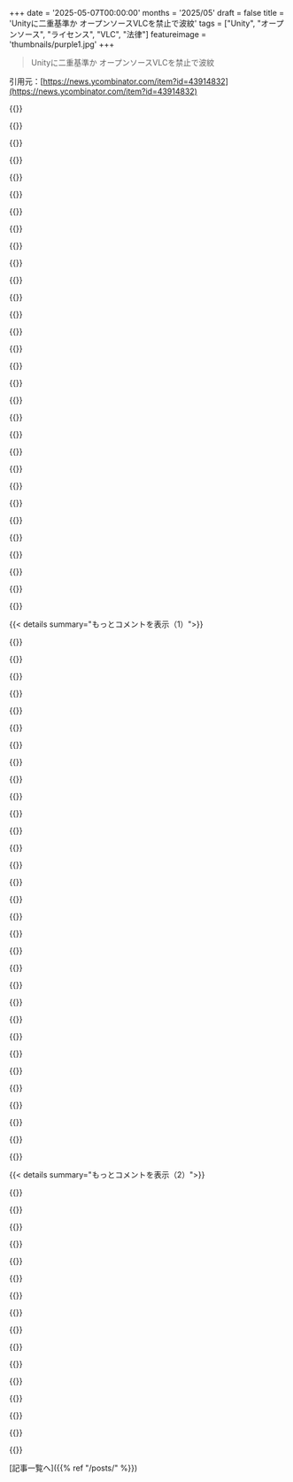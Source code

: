 +++
date = '2025-05-07T00:00:00'
months = '2025/05'
draft = false
title = 'Unityに二重基準か オープンソースVLCを禁止で波紋'
tags = ["Unity", "オープンソース", "ライセンス", "VLC", "法律"]
featureimage = 'thumbnails/purple1.jpg'
+++

> Unityに二重基準か オープンソースVLCを禁止で波紋

引用元：[https://news.ycombinator.com/item?id=43914832](https://news.ycombinator.com/item?id=43914832)




{{<matomeQuote body="たぶん法務チームが誤解して契約に入れちゃったんだろ。Unity自体もアセットもLGPL使ってるのにね。GPLとLGPLは全然違うんだよ。LGPLは条件満たせばプロプライエタリなアプリでも使えるように設計されてる。特にユーザーがライブラリを別に修正できる場合ね。でもGPLはもっと厳しくて，使ったら全体のソース公開が必要になる。" userName="jdlyga" createdAt="2025/05/07 13:05:53" color="#ff5733">}}




{{<matomeQuote body="＞LGPLはソース公開不要で使える<br>そんな単純じゃないよ。LGPLはユーザーがライブラリを修正・再ビルドしてアプリに再統合できる必要があるんだ。開発者はそれを”可能”にしないと。これが解釈の余地ありまくりで，弁護士や企業に嫌われる理由だよ。GPLより分かりにくいんだ。" userName="jsiepkes" createdAt="2025/05/07 14:22:20" color="#785bff">}}




{{<matomeQuote body="＞＞LGPLは…特にユーザーがそのLGPLライブラリをアプリとは別に修正したり置き換えたりできる形で使う場合ね。<br>それ，ライブラリが動的リンクされてる場合の話だよね。今回そうなのかはちょっと分からないけど。" userName="phkahler" createdAt="2025/05/07 13:42:10" color="#785bff">}}




{{<matomeQuote body="Afaik，必ずしもそうじゃないよ。LGPLライブラリを修正して（API変更とかも），それをプロプライエタリなアプリで使うことだってできる。修正版ライブラリはLGPLのままだろうけど，一般の人にはほぼ役に立たないだろうし，残念ながら(L)GPLはソースコードをどう共有すべきか具体的に規定してないんだ。「リクエストくれたら修正ソースをメールするよ」って言うのでも完全に合法なんだよね。" userName="torginus" createdAt="2025/05/07 14:33:13" color="#ff33a1">}}




{{<matomeQuote body="UnityアプリがLGPLの条件（ユーザーが修正できる必要性とか）満たすように配布されてるか怪しいな。ストア経由の署名付きアプリとかだと難しそう。<br>弁護士じゃないけど，LGPLはGPLよりマシでも結構厳しいよね。ちゃんとやるには弁護士とかに相談して慎重にならないと。UnityがLGPL禁止するのも，アセット全部の法的レビューとか現実的じゃないからだろうし，理解できるよ。" userName="jmull" createdAt="2025/05/07 15:02:24" color="#ff33a1">}}




{{<matomeQuote body="そんなことないよ。これ見て→ https：//www.gnu.org/licenses/gpl-faq.en.html#LGPLStaticVsDyn" userName="jcelerier" createdAt="2025/05/07 13:43:41" color="">}}




{{<matomeQuote body="もしあなたのアプリケーションにLGPLコードが含まれてるなら，そのアプリケーションのユーザーとして，そのLGPLコードに変更を加えることができる必要があるんだ。つまり，アプリケーション全体のコードか，少なくともオブジェクトファイルと，変更したLGPLコードをあなたのアプリケーションに再リンクするためのインフラが必要になるってこと。" userName="em-bee" createdAt="2025/05/07 14:58:53" color="#38d3d3">}}




{{<matomeQuote body="＞少なくともオブジェクトファイルとインフラ…<br>この部分は正しいけど，そのインフラはユーザー側が自分で用意する必要があるって強調したいな。アプリケーションの配布者がそのインフラを提供する義務はないんだよ。" userName="Maxatar" createdAt="2025/05/07 15:24:51" color="">}}




{{<matomeQuote body="ソフトウェアライセンスの話って，いつも混乱するよね。なんで2025年にもなって，LGPLの詳細を誰もはっきり分かってないんだ？なんでこんな複雑で解釈の余地だらけなんだよ？<br>もっと分かりやすい新しいシステムが必要だよね。MITライセンスみたいに。GPLとか複雑なライセンスは，もっと良いものに置き換えられるべきだと思うな。" userName="thegrim33" createdAt="2025/05/07 20:22:09" color="">}}




{{<matomeQuote body="これが関連する部分だね：＞LGPLedライブラリに対して静的にリンクする場合，ユーザーがライブラリを修正してアプリケーションを再リンクする機会を持てるように，アプリケーションをオブジェクト（必ずしもソースではない）形式で提供する必要がある。<br>それで，これって簡単なの？これがどう機能するのかよく知らないんだけど，Unityが statically linked されたLGPLライブラリを含むUnityのバージョンを，簡単に再リンクできるように配布するって，そんなに簡単なことなのかな？" userName="Epa095" createdAt="2025/05/07 14:25:55" color="#785bff">}}




{{<matomeQuote body="＞俺はさ，例えばストア経由で配布されてて，署名が必要なプラットフォーム向けのアプリは，LGPLコンポーネント含められないと思ってたんだよね．だって，LGPLコンポーネントを修正できないでしょ．（もしかしたら，ソフトが自由にダウンロードできて，サイドローディングもそんなに難しくなければOKなのかも？？？分かんないけど．）俺の記憶が正しければだけど，それはLGPLv2とLGPLv3の違いなんだよねー．LGPLv3はGPLv3と同じ反tivoization条項があるけど，LGPLv2にはないの．だから，俺が理解する限り，LGPLv2でライセンスされてるライブラリを使う場合，ユーザーがライブラリを修正できない形でソフトを配布しても全然OKなんだよ．VLCはLGPLv2.1でライセンスされてて，これはtivoization条項の対象じゃないんだ．" userName="roblabla" createdAt="2025/05/07 15:35:21" color="#45d325">}}




{{<matomeQuote body="それ，どうかなー．アプリを再構築するのに必要なもの全部，もらえるんじゃないの？標準のコンパイラならいいけどさ．でも設定ファイルとか，リンクするための標準じゃないツールとか，例えばLGPLじゃない部分が社内独自の言語で非公開のコンパイラとかリンカーで書かれてたら，オブジェクトを再リンクするためのツールも提供する必要があるはずだよ．まあ，そういう状況になるのはすごくありえないけど，もしそうなったら，そういうツールも共有しないといけないんだよ．" userName="em-bee" createdAt="2025/05/07 17:15:56" color="#ff5733">}}




{{<matomeQuote body="うん，それは本当だね．非公開のコンパイラとかリンカーとかOSとか，何でもそうだけど…それら全部のソースコードを提供する必要があるんだ．" userName="Maxatar" createdAt="2025/05/07 17:45:30" color="">}}




{{<matomeQuote body="ソースコードじゃなくて，同じターゲットマシンで動くバイナリでしょ．" userName="em-bee" createdAt="2025/05/07 21:55:57" color="">}}




{{<matomeQuote body="＞署名が必要なアプリはLGPL含められないというけど，修正はできるよ．LGPL部分の変更だけ公開すればOKで，他のプロジェクトは大丈夫．プライベートキーとか署名ファイルは含めなくていいと思う．LGPLの狙いは，プロプライエタリ環境でもLIBREライブラリを使ってもらうことなんだ．GPL/LGPL FAQを読むと，意図がよくわかるよ．https://www.gnu.org/licenses/gpl-faq.html" userName="giancarlostoro" createdAt="2025/05/07 16:55:18" color="#45d325">}}




{{<matomeQuote body="ライセンスにはっきり書いてあるんだよ，ソースコードじゃないとダメって．バイナリじゃ足りないんだ．" userName="Maxatar" createdAt="2025/05/07 22:25:23" color="#ff5733">}}




{{<matomeQuote body="＞だから，俺が理解する限り，LGPLv2でライセンスされてるライブラリを使う場合，ユーザーがライブラリを修正できない形でソフトを配布しても全然OKなんだよ．法的にはそうかもしれないけど，その解釈はライセンスの意図に真っ向から対立してるんだよね．そういう観点から見ると，その抜け穴を使うのは間違いなく非倫理的だよ．" userName="voakbasda" createdAt="2025/05/07 15:43:19" color="#ff5c5c">}}




{{<matomeQuote body="最初にプロジェクトをビルドするのと同じくらい簡単だよ．アプリをビルドする時はいつでも，そのためのオブジェクトファイルも一緒にビルドされるんだ．エンドユーザーとして，そのオブジェクトファイルを取ってきて再リンクするのは確かに大変かもしれないけど，それは配布者がやらなきゃいけないことじゃないんだよね．配布者は，ビルドプロセスですでに生成される追加ファイルをいくつか提供すればいいだけだよ．" userName="Maxatar" createdAt="2025/05/07 15:20:34" color="">}}




{{<matomeQuote body="Unityみたいな規模とか複雑さだと完全に些細なこととは言わないけど，確実に可能だよ．" userName="voxic11" createdAt="2025/05/07 14:31:52" color="">}}




{{<matomeQuote body="厳密には動的リンクを要求してるわけじゃないけど，LGPLライブラリに静的リンクされてるアプリには追加の要件があるんだよ．＞LGPLライブラリに静的リンクする場合，ユーザーがライブラリを修正してアプリを再リンクできるように，アプリをオブジェクト形式（必ずしもソースコード形式ではない）でも提供する必要があるんだ．" userName="voxic11" createdAt="2025/05/07 14:30:39" color="#45d325">}}




{{<matomeQuote body="これ解釈次第？いや、DLL使えば簡単だよ．LGPLも共有ライブラリならOKって言ってるし．AndroidやXboxはややこしいだろうけど、普通のデスクトップなら楽勝じゃない？追記：これLGPLv3の話なんだ．だからあまり使われてないのかもね．" userName="nightpool" createdAt="2025/05/07 14:57:25" color="#ff33a1">}}




{{<matomeQuote body="もちろん、そういうビルドファイルはストリップされないから、リバースエンジニアリングされやすくなるってことだよね．それは配布側が望まないかもしれないけど．" userName="Sophira" createdAt="2025/05/07 18:03:43" color="">}}




{{<matomeQuote body="それって、あのanti-tivoization条項があるせいで、たいていのモバイルプラットフォームでLGPL3のソフトが使えなくなるってことじゃない？みんなライブラリの署名にこだわるからさ．" userName="Pxtl" createdAt="2025/05/07 16:17:36" color="#ff5733">}}




{{<matomeQuote body="GPが言ってるのは、ユーザーがLGPLのコンポーネントを改造版と置き換えられる必要があるっていうLGPLの要件のことだと思うよ．署名されたアプリのサブシステムを勝手に第三者のコードと置き換えられるようにするのは、複雑になるしセキュリティリスクもあるけど、LGPLの要件なんだよね．" userName="dwaite" createdAt="2025/05/07 20:42:45" color="">}}




{{<matomeQuote body="Unity本体がLGPL使ってるかは関係ないよ．問題はUnity Asset Storeで何が許されてるか．StoreにLGPLアセットは売れないって契約になってたみたいだね．Storeが独自ルール持つのは普通だし、リスク回避とか理由はある．でも、今もLGPL使ってる他のアセットに平等にルール適用してないのはもっと問題だよ．" userName="ack_complete" createdAt="2025/05/07 16:17:42" color="#ff5733">}}




{{<matomeQuote body="これは追加の要件じゃなくて、LGPLのコア要件をC言語での静的リンクの場合にどう適用するかの別の方法なんだ．そのコア要件ってのは、「エンドユーザーがアプリのLGPL部分をパッチしたり置き換えたりできる必要がある」ってことだよ．" userName="jcelerier" createdAt="2025/05/08 01:02:40" color="">}}




{{<matomeQuote body="こういう複雑なライセンス条項はアメリカの古い著作権法が原因だよ．あれが直るまで、こんな法的ハックが必要．何か意図がないなら、パブリックドメインとかUnlicenseみたいにシンプルな選択肢もあるけどね．" userName="dcow" createdAt="2025/05/07 21:22:09" color="">}}




{{<matomeQuote body="＞GPLとかいろんな複雑なライセンスは、もっと良いものにすべきって言うけど、じゃあ何？著作権法とか法律に詳しい人がやっても無理だったんじゃないかな。GPLとかLGPL、Afferoはソフトをオープンに保つ目的があるから、その目的を達成するライセンスをシンプルにするのは難しいと思うよ。" userName="kelnos" createdAt="2025/05/07 20:42:54" color="">}}




{{<matomeQuote body="Unityの弁護士たちは会社をぶっ壊し続けてるね。別に驚かないけど。俺Unityで働いてたことあるけど、技術的な成果はマジで誇りだったけど、それ以外のほとんど全ては恥ずかしかったな。" userName="firtoz" createdAt="2025/05/07 13:21:35" color="">}}




{{<matomeQuote body="Edit: いや、やっぱ関係あるみたい。VLCのコア開発者のほとんどがVideoLabsで働いてるんだね。元のコメントは下に残しとくわ。<br>このブログ記事には”VideoLab Store”へのリンクがあるんだけど、https://videolabs.io ってサイトで、VLC（VideoLANのことね、VideoLabじゃないよ）のロゴにめっちゃ似てるけど違うロゴを使ってるんだ。ホームページには”Hire the VLC team”ってデカく書いてるし。<br>俺が知る限り、VideoLabはVideoLANって非営利団体とは関係ないはずで、意図的に自分がVLCの開発者だと誤解させようとしてるようにしか見えないな。" userName="ItsHarper" createdAt="2025/05/07 15:45:01" color="">}}




{{< details summary="もっとコメントを表示（1）">}}

{{<matomeQuote body="（President of VideoLAN here）。VideoLabsはVLCのコア開発者のほとんどを雇ってるんだ。彼らがVLC開発の主力だよ。こういう体制にしてるのは、たとえVideoLabsが将来なくなっても、VLCは永久に無料であり続けられるようにするため。非営利団体は存続するってわけ。オープンソースプロジェクトでは結構よくあるやり方だよ。VideoLANの場合、こういうコンサルティング会社が3つか4つあるんだ。" userName="jbk" createdAt="2025/05/07 15:54:44" color="#785bff">}}




{{<matomeQuote body="俺が想像するに、害っていうのは、”彼らが意図的にVLCの開発者だと誤解させようとしてる”って信じた人たちからの評判へのダメージのことじゃないかな。NoahKAndrews（コメント3の人ね）は、後で実は彼らが本当にVLCの開発者だと知らされて、前の間違った発言がVideoLabsについて悪く思わせる人があまり出ないことを願ってるんだよ。" userName="jdbernard" createdAt="2025/05/07 17:25:32" color="">}}




{{<matomeQuote body="＞As far as I’m aware, VideoLab has nothing to do with the VideoLAN non-profit<br>VideoLabsは、VLC/VideoLANの創設者の一人で、VideoLANの非営利団体の代表でもある人が設立した会社だよ。<br>基本的に”for-profit”だけど、VLCの主要な貢献者のほとんどを雇ってて、その人たちに給料を払ってエコシステムで働いてもらってる。コンサルティングとか他のサービスで資金を得てるんだ。<br>VLCのコードベースにはかなり貢献してるよ。<br>以前、パートナーとして彼らと一緒に仕事した経験から言うと、”for-profit”っていうのはほぼ法的な形式だけで、マインドセットはそうじゃない感じだよ。" userName="Ragnarork" createdAt="2025/05/07 15:55:00" color="#785bff">}}




{{<matomeQuote body="えっと、筆者はちゃんとVideoLANプロジェクトのgit forgeへのリンクをブログに載せてるし、そっちのプロジェクトにも貢献してるよ。例えばこれ: https://code.videolan.org/videolan/LibVLCSharp<br>それに、VideoLabsはhttps://www.videolan.org/videolan/partners.html にもちゃんとリストされてるんだ。<br>プロジェクト側はこの法人（VideoLabs）のことをしっかり認識してるみたいだね。" userName="bionade24" createdAt="2025/05/07 15:51:18" color="#45d325">}}




{{<matomeQuote body="Videolabsのaboutページにはこうあるよ。<br>VideoLANコミュニティ出身で、元々はVLCのモバイル版メンテからスタート。今はVLCのメインコントリビューターで、昔からの開発者を雇ったり、VLCやFFmpeg周りで色んなソリューション開発してるんだって。" userName="spyder" createdAt="2025/05/07 15:56:36" color="">}}




{{<matomeQuote body="CTOがVideoLANの代表なんだから、それは合ってるみたいね。約情報だと、VLCのメインメンテナーだってさ。" userName="paulbgd" createdAt="2025/05/07 15:53:01" color="">}}




{{<matomeQuote body="間違ってたら教えてほしいんだけど。<br>私の理解だとね、LGPL v2のコードをコンソール版に使うのは大丈夫。v2には「tivoization」条項がないから、たとえSwitchみたいにロックされててユーザーが再リンクできなくてもOK。<br>でもwebsockify.jsとか他の依存関係はLGPL v3で、これはユーザーが部品を置き換えられないSwitchみたいなプラットフォームには使えないはず。<br>Unityってこういうのをロックされたプラットフォームで外してるのかな、それとも単にLGPL v3違反してるの？" userName="w4rh4wk5" createdAt="2025/05/07 14:37:10" color="#ff5c5c">}}




{{<matomeQuote body="”間違ってたら教えて”についてね、多くの人が勘違いしてるGPLv3の「Tivoization」条項の話。あれは”User Product”（家電とか）のロックされたOSにGPLv3入れるのを止めるために狭く書かれてるんだ。Nintendo Switch本体にはGPLv3入れちゃダメだけど、後からストアで買うソフトには適用されないよ。<br>問題があるとすれば、Appleとかのストア規約が再配布とかリバース禁止してること。GPLv3はこれを許可してるから矛盾する。自分のコードだけなら大丈夫だけど、誰か他の人が作ったGPLv3ライブラリをアプリに入れてる場合、ストアがそのライブラリを配布する権利を持ってないからストアで売れないってことになるかもね。" userName="tzs" createdAt="2025/05/07 16:02:48" color="#785bff">}}




{{<matomeQuote body="GPLv3はTivoが実際にやったこととは違うし、GPLv2もGPLv3も「Tivoization」（勝手に変更させないこと）自体は止めてる。Tivoが本当にやったのは、GPL部分をいじると自社ソフトが壊れるようにしたことなんだよ。関連リンク貼っとくね。" userName="pabs3" createdAt="2025/05/08 05:38:44" color="#785bff">}}




{{<matomeQuote body="ストア規約の話ね。LGPLは、LGPL部分を置き換えたり修正したりできる形でアプリを配布しろって決まりがあるんだ。動的リンクか、オブジェクトファイルを別に配るか。Nintendo Switchみたいなコンソールは、開発キットが高いしSDKも非公開だから、これでLGPL守るのめっちゃ難しくない？もしかしたらUnityとか、コンソールにゲーム出したインディー開発者のほとんどがLGPL違反してるかも。ヤバいのは、GPLv2って一度違反したらもうそのライブラリ使えなくなる一発退場ルールがあること。<br>iOSは開発プロファイル作れるけど、App Storeのアプリは暗号化されてて、オブジェクトファイル手に入れるのが大変。全部オープンソースならGitリンク貼ればいいけど、普通は無理だよね。VLCが昔iOSで揉めたのは、非営利だとDUNS番号取るのが大変だったせいだよ。" userName="kmeisthax" createdAt="2025/05/07 17:21:57" color="#ff33a1">}}




{{<matomeQuote body="うん、君の言う通りだよ。Appleも同じ問題抱えてて、macOSでbash 3.2（GPLv2最後のバージョン）を使い続けてる。GPLv3に上げられないからね。LGPL 2.1の「or later」って変で、ユーザーは好きなバージョンのGPLに変換できるんだけど、作者が「2.1 only」とか「or later」とか明記しないとダメらしい。UnityがLGPLコードを「もう使わない」ってしたのは、もしライブラリ側がLGPLv3に変わったら困るからかもね。<br>VLCのライセンス表記、場所によって「2.1 only」だったり「v2 (or later)」だったり矛盾してるんだ。だからUnityがv3を心配するのは分かる。でもさ、Unityが本当に恐れてるのは、VLCが使ってる技術に特許を持ってる第三者との問題で、LGPLの話は単なる口実かもしれないってのが私の推測だよ。" userName="hedora" createdAt="2025/05/07 15:14:05" color="#ff5c5c">}}




{{<matomeQuote body="Godot最高！Unityは最近マジでビジネス判断がダメダメだね。もし商用で選ぶなら、Epic Gamesの方がまだマシかな。少なくともApple相手に弁護士使って戦うし、オープンソース開発者とモメたりしないから。" userName="minima" createdAt="2025/05/07 14:59:58" color="">}}




{{<matomeQuote body="面白いね、Unityのプロバイダー契約に5.10.4条項が見当たらないみたい？以前はGPLとかLGPLのコード使っちゃダメっていう規約があったんだけど、Wayback Machineで見たら12月3日から12日の間に消されたっぽいよ。" userName="adzm" createdAt="2025/05/07 13:00:27" color="#ff5733">}}




{{<matomeQuote body="どうやら「Submission Guidelines 1.2.b」に移されたみたいだよ、「5.10.1」からリンクされてるここね<br>https://assetstore.unity.com/publishing/submission-guideline..." userName="axus" createdAt="2025/05/07 13:27:24" color="">}}




{{<matomeQuote body="この記事、もう1年以上前のやつだよ（2024年1月）" userName="daveoc64" createdAt="2025/05/07 13:19:15" color="">}}




{{<matomeQuote body="関連するメールなんて、2023年8月31日付けだよ" userName="red_trumpet" createdAt="2025/05/07 13:27:21" color="">}}




{{<matomeQuote body="本当はUnityでプロジェクトやりたいんだよね。エディターもAPIも、技術に詳しくない人向けに簡単にツール作れるとこもすごく好き。<br>でもUnityって、ユーザーに敵対的だったり、来年こそ安定版出すって言いながらいつまでもベータなパッケージが大量にあったり、何もないプロジェクトですらパフォーマンスがひどく落ちたりで、常に大変なんだ。<br>今はGodotを主に使ってるけど、良いけどUnityとはちょっと違うんだよね。" userName="lyntier" createdAt="2025/05/08 04:20:03" color="">}}




{{<matomeQuote body="Unityって、一方的に非推奨になったって決めたパッケージをアップロードしただけでアカウント永久BANしてんの？マジで何吸ってんの？？" userName="jillyboel" createdAt="2025/05/07 13:29:32" color="">}}




{{<matomeQuote body="うん、言ってない別の理由でVLCが嫌いなんじゃないかって気がするね。<br>自社のメディアプレイヤーとかと競合してるのかな？それともVLCの開発者がUnityの役員の元カノと付き合ってたとか？笑" userName="mcv" createdAt="2025/05/07 15:39:07" color="">}}




{{<matomeQuote body="VLCはDMCAに違反してるし、特許のかかったMPEG系コーデックも含んでるんだよね。<br>それ使うエンドユーザーは（主にアメリカの法的枠組みのもと？）特許権者にロイヤリティ払うことになってるんだけど、多分ほぼ払ってないでしょ？<br>だから、アメリカの誰かがUnityに圧力をかけた可能性もあるんじゃない？" userName="BlueTemplar" createdAt="2025/05/08 11:20:13" color="#45d325">}}




{{<matomeQuote body="＞...一方的に非推奨になったって決めたパッケージをアップロードしただけで？<br>Unityは「deprecated（非推奨）」って言葉を「removed（削除）」とか「deleted（削除）」って意味で使ってるみたいだね。<br>こういうの本当にバカげてるし、皆でやめさせたいトレンドだよ。<br>僕の解釈だと、UnityからのメモはVLCライブラリをストアから削除して、規約違反でVLCグループのストアアカウントを永久BANしたってこと。<br>企業用語って分かりづらいんだよね。（それが主な目的かもしれないけど）" userName="simoncion" createdAt="2025/05/07 20:59:32" color="">}}




{{<matomeQuote body="またUnityが敵対的な態度見せてんじゃん。<br>こんな理由で開発者を永久BANするとか正気じゃないよ。" userName="tobyhinloopen" createdAt="2025/05/07 13:52:05" color="">}}




{{<matomeQuote body="「またか」っていうよりは、「やつらがさらに酷くなって完全にUnityになる前」の話だね。<br>これ、「インストールごと」の料金問題より前、2023年8月に起きたんだ。" userName="TheRealPomax" createdAt="2025/05/07 15:03:48" color="">}}




{{<matomeQuote body="Unityがライセンスプラン変えた数年前にUnityやめたんだ。すぐ撤回したと思うけど、やめて正解だったと思ってるよ。" userName="99nala" createdAt="2025/05/07 15:29:20" color="">}}




{{<matomeQuote body="以前の議論（2024年1月）: https://news.ycombinator.com/item?id=38964972" userName="falcor84" createdAt="2025/05/07 14:32:47" color="#ff5c5c">}}




{{<matomeQuote body="ソフトウェア特許がある国ではVLC自体が合法かどうかもわかんないね。" userName="Dwedit" createdAt="2025/05/07 14:26:16" color="">}}




{{<matomeQuote body="＞ 数ヶ月メールでやり取りして妥協点探ったけど、アセットからLGPLコード除くって提案しても、結局Unityにはもうストアに戻ってこなくていいって言われたんだ。UnityパッケージからLGPLコード全部消してもダメだって。EUもそろそろUnityを取り締まって、ゲートキーパーに指定するべきだね。この対応は完全にイカれてる。" userName="mschuster91" createdAt="2025/05/07 13:31:21" color="#ff33a1">}}




{{<matomeQuote body="Unityだけじゃなくて、EUは10年前からの米国の情報通信企業への規制をそろそろ実行すべきだよ（Patriot Act =＞ Snowden scandal =＞ Schrems 2）。もうアメリカを味方と見なせないんだから、EU住民の基本的人権を侵害してるときに見て見ぬふりする理由はないでしょ。" userName="BlueTemplar" createdAt="2025/05/08 11:28:46" color="#ff5c5c">}}




{{<matomeQuote body="誰かのアプリ丸ごと削除しといて、”ご不便おかけしました”だってさ。" userName="m3kw9" createdAt="2025/05/07 13:14:05" color="">}}




{{<matomeQuote body="もし誰かがUnityストアを全部調べて、LGPLのアセットを片っ端からUnityの法務部に通報したら、大変なことになるだろうね。" userName="mystified5016" createdAt="2025/05/07 15:41:09" color="">}}

{{</details>}}




{{< details summary="もっとコメントを表示（2）">}}

{{<matomeQuote body="＞Unityで作られたゲームはデフォルトでLGPLコード（glibcとか）に依存してるって話だけど、ちょっと細かいこと言うと、glibcは正確にはGPLなんだよね。LGPLじゃない。でもglibcにリンクするプログラムには別のライセンスがあって、GPLが非フリーなコンパイラの一部としてglibcを配布するのを防ぐ意図があるみたい。法律的な細かいところはわかんないけど、俺の理解はこうだよ。" userName="snickerbockers" createdAt="2025/05/08 10:44:42" color="#38d3d3">}}




{{<matomeQuote body="＞面白いのはさ、今Unity StoreにはLGPL依存（FFmpegとか）を含むアセットが数百、いや数千もあるってこと。取り締まりは完全にランダムみたいで、誰かに報告されない限り大丈夫っぽい。試すほど意地悪かな？って気はするけど、他の違反者を片っ端から報告すれば注目されて、うまくいけばポリシーが変わるかもね。" userName="ErikBjare" createdAt="2025/05/09 06:47:29" color="#ff33a1">}}




{{<matomeQuote body="てっきり、ほとんどの開発者向けストアはGPLとかLGPLコードを禁止してると思ってたよ。EpicのFabの配布規約には、動的に共有ライブラリをリンクしてる場合を除いてLGPLは使えないって書いてるけど、これenforcingするの明らかに無理だし、一部のゲームプラットフォームでは技術的にも難しい。GodotストアはLGPLv3コードを許可してるみたいで面白いね。Unity自身がLGPLコードを使ってるのは話が別だよ、たぶん彼らはサードパーティのプラグインとは違ってどう使うかをコントロールできるから。" userName="pnw" createdAt="2025/05/07 23:58:02" color="#ff33a1">}}




{{<matomeQuote body="この前の大失敗の後でUnityで何か開発するなんて、どうかしてるぜ。" userName="Fokamul" createdAt="2025/05/07 21:33:47" color="">}}




{{<matomeQuote body="この記事とgitlabのリポジトリリンクをちょっと読んだけど、VLCのデスクトッププレイヤーでUnityのアセットやゲームを再生する話なのか、それともUnityの中にVLCプレイヤーを入れるプラグインの話なのか、全くわからないんだよね…それとも何か別のこと？" userName="ttoinou" createdAt="2025/05/07 13:10:39" color="">}}




{{<matomeQuote body="ゲームの中にVLCメディアプレイヤーを組み込む、って感じの話だよ。カットシーンプレイヤーとして使ったり、プレイヤーがゲーム内で操作できるコントロール経由でメディアを再生したり。この記事のこの一文に本質があると思うんだ。「UnityベースのゲームでVLC技術に基づいた独自のメディアプレイヤーを構築することを可能にする」。" userName="bayindirh" createdAt="2025/05/07 13:12:40" color="#45d325">}}




{{<matomeQuote body="＞この統合は、UnityゲームエンジンとVLCマルチメディアエンジンの間の橋渡し的なものだったんだ。これにより、Unityベースのゲーム内でVLC技術に基づいた独自のメディアプレイヤーを構築できるようになった。" userName="Telemakhos" createdAt="2025/05/07 13:15:33" color="">}}




{{<matomeQuote body="残念だけど、彼らにとってね、たとえ正しい解決策（彼ら自身のストア）を思いついたとしても、商業的な成功の観点からはどうでもいいことなんだ。正しい解決策が必ずしも財政的に成功するわけじゃないんだよ、よくあることだけど。" userName="doctorpangloss" createdAt="2025/05/07 16:43:49" color="">}}




{{<matomeQuote body="君のアプリ、もしかして奴らの広告ネットワークとか収益を脅かしたんじゃないの？" userName="globalnode" createdAt="2025/05/07 14:41:50" color="">}}




{{<matomeQuote body="VLCが昔iOS App Storeに入れなかったのって、同じ理由だった気がするな．その話はみんな大騒ぎしてたよね．FfmpegがApp Storeにあるのは、こういう騒ぎがないからってだけ．" userName="WesolyKubeczek" createdAt="2025/05/07 14:19:22" color="">}}




{{<matomeQuote body="それとは別の話だよ．App Storeでの騒動は、VLCが、2011年に、GPLライセンスだったから．VLCの開発者の一人がAppleにGPLライセンスがApp Storeの配布モデルと互換性がないって訴えて、それで一旦取り下げられたんだ．<br>VLCのエンジン部分はその後LGPL-2．1に、それ以外の部分はMPLに再ライセンスされたんだ．VLCは2013年からまたApp Storeに戻ってるよ．" userName="Reason077" createdAt="2025/05/07 14:55:27" color="#ff33a1">}}




{{<matomeQuote body="大企業はGPLが嫌いなんだよ<br>別に驚かないけどね" userName="mouse_" createdAt="2025/05/07 12:48:46" color="">}}




{{<matomeQuote body="でもさ、奴ら自身はGPLライセンスのライブラリを普通に使ってるんだよ．<br>＞これってさらにヤバい話…Unity本体、Editorもruntime（つまり君が出荷するゲームも）すでにLGPLの依存関係を持ってるんだ！UnityはLameとかlibiconv、libwebsockets、websockify．jsなんかのライブラリで動いてる（少なくともね）．Full list of open-source Unity dependencies here．<br>ってことは、奴らが嫌ってるのは”パブリッシャーとかUnityユーザーがGPLライブラリを使うこと”であって、自分たちで使うことじゃないみたいだね．" userName="diggan" createdAt="2025/05/07 12:50:25" color="#ff33a1">}}




{{<matomeQuote body="他人の作品を使って自分で儲けるのは別に悪くない．<br>でも、他人の作品を使って他人に儲けさせるのはかなりマズい．<br>単純化しすぎてるのは分かってるけど…そうだろ？<br>The Ferenghi would be proud of Unity！" userName="HenryBemis" createdAt="2025/05/07 12:53:06" color="">}}




{{<matomeQuote body="オープンソースは善意ある開発者から企業や億万長者のポケットに財産や資本がただ移されるだけ．開発者は、作ったもの全部にAGPLv3を常に適用するのが一番だよ．AGPLv3か全権利保留かのどっちか．その中間は全部意味ない．https://zedshaw．com/blog/2022-02-05-the-beggar-barons/<br>＞Beggar Baronにとって、オープンソースの価値はタダの寄付．<br>＞道端に立って、数ドル寄付しようとしてる人から財布を買い取ろうなんてしないだろ．<br>＞馬鹿げてるよ．彼らはタダで金くれてんだ．受け取って逃げろ．" userName="matheusmoreira" createdAt="2025/05/07 13:08:58" color="#38d3d3">}}

{{</details>}}



[記事一覧へ]({{% ref "/posts/" %}})

